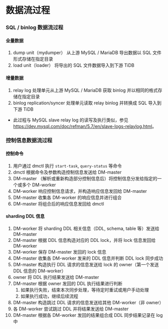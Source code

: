 数据流过程
===

### SQL / binlog 数据流过程

#### 全量数据

1. dump unit（mydumper） 从上游 MySQL / MariaDB 导出数据以 SQL 文件形式存储在指定目录
2. load unit（loader） 将导出的 SQL 文件数据导入到下游 TiDB

#### 增量数据

1. relay log 处理单元从上游 MySQL / MariaDB 获取 binlog 并以相同的格式存储在指定目录
2. binlog replication/syncer 处理单元读取 relay binlog 并转换成 SQL 导入到下游 TiDB
- 此过程与 MySQL slave relay log 的读写及执行类似，参见 <https://dev.mysql.com/doc/refman/5.7/en/slave-logs-relaylog.html>。

### 控制信息数据流过程

#### 控制命令

1. 用户通过 dmctl 执行 `start-task`, `query-status` 等命令
2. dmctl 根据命令及参数构造控制信息发送给 DM-master
3. DM-master （解析或重新构造部分控制信息后）将控制信息分发给指定的一个或多个 DM-worker
4. DM-worker 响应控制信息请求，并构造响应信息发回给 DM-master
5. DM-master 收集各 DM-worker 的响应信息并进行组合
6. DM-master 将组合后的响应信息发回给 dmctl

#### sharding DDL 信息

1. DM-worker 将 sharding DDL 相关信息（DDL, schema, table 等）发送给 DM-master
2. DM-master 根据 DDL 信息构造对应的 DDL lock，并将 lock 信息发回给 DM-worker
3. DM-worker 保存 DM-master 发回的 lock 信息
4. DM-master 收集各 DM-worker 发来的 DDL 信息并判断 DDL lock 同步成功
5. DM-master 构造执行 DDL 请求的信息发送给 lock 的 owner（第一个发送 DDL 信息的 DM-worker）
6. owner 将 DDL 执行结果发送给 DM-master
7. DM-master 根据 owner 发回的 DDL 执行结果进行判断
   1. 如果执行失败，结束本次同步处理，等待定时重试或用户手动处理
   2. 如果执行成功，继续后续流程
8. DM-master 构造跳过 DDL 请求的信息发送给其他 DM-worker（非 owner）
9. 各 DM-worker 尝试跳过 DDL 并将结果发送给 DM-master
10. DM-master 根据各 DM-worker 发回的结果组合成 DDL 同步结果记录在 log 中
